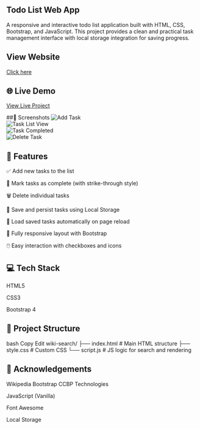 ## Todo List Web App
A responsive and interactive todo list application built with HTML, CSS, Bootstrap, and JavaScript. This project provides a clean and practical task management interface with local storage integration for saving progress.

## View Website
[Click here](https://jeshutodolist.ccbp.tech/)

## 🌐 Live Demo
[View Live Project](https://drive.google.com/file/d/1C1Cwtr7Fh7faU9cCSrnytsKTmEY9cUwy/view?usp=drive_link)

##📸 Screenshots
![Add Task](https://res.cloudinary.com/dwrt0nczc/image/upload/v1754480364/Screenshot_2025-08-06_170631_favdiu.png)  
![Task List View](https://res.cloudinary.com/dwrt0nczc/image/upload/v1754480365/Screenshot_2025-08-06_170706_g39d5c.png)  
![Task Completed](https://res.cloudinary.com/dwrt0nczc/image/upload/v1754480365/Screenshot_2025-08-06_170732_dp5tak.png)  
![Delete Task](https://res.cloudinary.com/dwrt0nczc/image/upload/v1754481281/Screenshot_2025-08-06_172343_nxda2h.png)

## 📁 Features
✅ Add new tasks to the list

📝 Mark tasks as complete (with strike-through style)

🗑️ Delete individual tasks

💾 Save and persist tasks using Local Storage

🔁 Load saved tasks automatically on page reload

📱 Fully responsive layout with Bootstrap

🖱️ Easy interaction with checkboxes and icons

## 💻 Tech Stack
HTML5

CSS3

Bootstrap 4

## 📂 Project Structure
bash
Copy
Edit
wiki-search/
├── index.html       # Main HTML structure
├── style.css        # Custom CSS
└── script.js        # JS logic for search and rendering

## 🙏 Acknowledgements

Wikipedia
Bootstrap
CCBP Technologies


JavaScript (Vanilla)

Font Awesome

Local Storage
